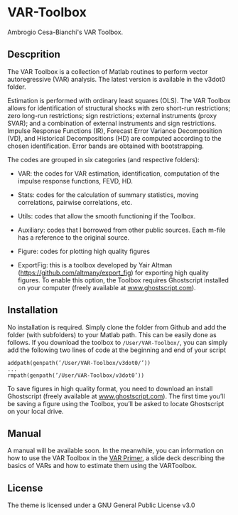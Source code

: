 # VAR-Toolbox
Ambrogio Cesa-Bianchi's VAR Toolbox.

## Descprition 

The VAR Toolbox is a collection of Matlab routines to perform vector autoregressive (VAR) analysis. The latest version is available in the v3dot0 folder.

Estimation is performed with ordinary least squares (OLS). The VAR Toolbox allows for identification of structural shocks with zero short-run restrictions; zero long-run restrictions; sign restrictions; external instruments (proxy SVAR); and a combination of external instruments and sign restrictions. Impulse Response Functions (IR), Forecast Error Variance Decomposition (VD), and Historical Decompositions (HD) are computed according to the chosen identification. Error bands are obtained with bootstrapping. 

The codes are grouped in six categories (and respective folders):

- VAR: the codes for VAR estimation, identification, computation of the impulse response functions, FEVD, HD.

- Stats: codes for the calculation of summary statistics, moving correlations, pairwise correlations, etc.

- Utils: codes that allow the smooth functioning if the Toolbox.

- Auxiliary: codes that I borrowed from other public sources. Each m-file has a reference to the original source.

- Figure: codes for plotting high quality figures

- ExportFig: this is a toolbox developed by Yair Altman (https://github.com/altmany/export_fig) for exporting high quality figures. To enable this option, the Toolbox requires Ghostscript installed on your computer (freely available at www.ghostscript.com).

## Installation 
No installation is required. Simply clone the folder from Github and add the folder (with subfolders) to your Matlab path. This can be easily done as follows. If you download the toolbox to `/User/VAR-Toolbox/`, you can simply add the following two lines of code at the beginning and end of your script

```
addpath(genpath(’/User/VAR-Toolbox/v3dot0/’))
...
rmpath(genpath(’/User/VAR-Toolbox/v3dot0’)) 
```

To save figures in high quality format, you need to download an install Ghostscript (freely available at www.ghostscript.com). The first time you’ll be saving a figure using the Toolbox, you’ll be asked to locate Ghostscript on your local drive.

## Manual
A manual will be available soon. In the meanwhile, you can information on how to use the VAR Toolbox in the [VAR Primer](https://github.com/ambropo/VAR-Toolbox/blob/main/VAR_Primer_Slides.pdf "VAR Primer"), a slide deck describing the basics of VARs and how to estimate them using the VARToolbox.

## License
The theme is licensed under a GNU General Public License v3.0
